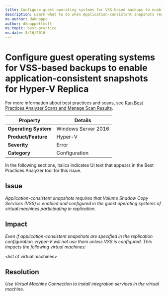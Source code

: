 ```yaml
---
title: Configure guest operating systems for VSS-based backups to enable application-consistent snapshots for Hyper-V Replica
description: Learn what to do when Application-consistent snapshots require that Volume Shadow Copy Services (VSS) is enabled and configured in the guest operating systems of virtual machines participating in replication. 
ms.author: daknappe
author: dknappettmsft
ms.topic: best-practice
ms.date: 8/16/2016
---
```

# Configure guest operating systems for VSS-based backups to enable application-consistent snapshots for Hyper-V Replica

For more information about best practices and scans, see [Run Best Practices Analyzer Scans and Manage Scan Results](/previous-versions/windows/it-pro/windows-server-2012-R2-and-2012/hh831400(v=ws.11)).

|Property|Details|
|-|-|
|**Operating System**|Windows Server 2016|
|**Product/Feature**|Hyper-V|
|**Severity**|Error|
|**Category**|Configuration|

In the following sections, italics indicates UI text that appears in the Best Practices Analyzer tool for this issue.

## Issue
*Application-consistent snapshots requires that Volume Shadow Copy Services (VSS) is enabled and configured in the guest operating systems of virtual machines participating in replication.*

## Impact
*Even if application-consistent snapshots are specified in the replication configuration, Hyper-V will not use them unless VSS is configured. This impacts the following virtual machines:*

\<list of virtual machines>

## Resolution
*Use Virtual Machine Connection to install integration services in the virtual machine.*


